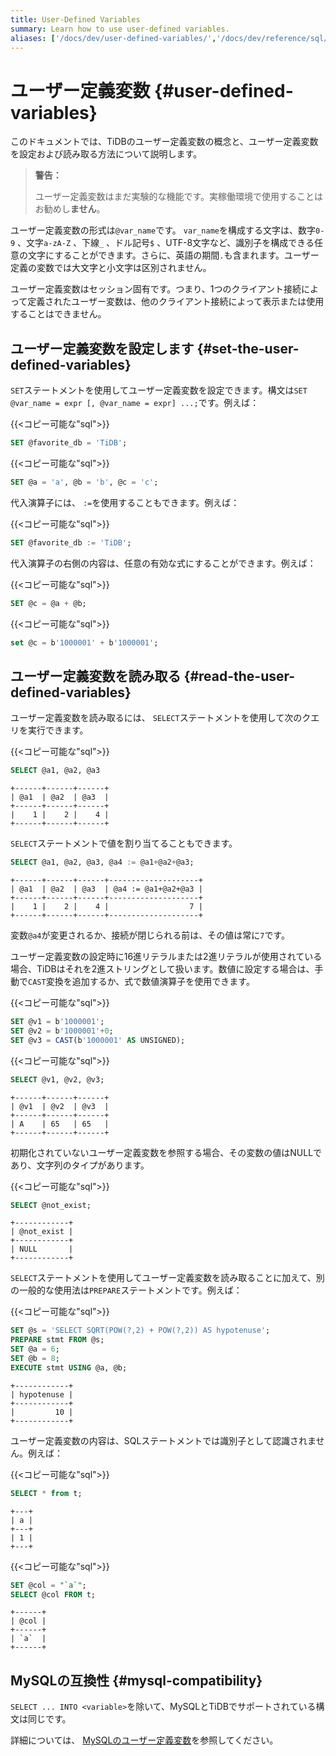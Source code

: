 ```yaml
---
title: User-Defined Variables
summary: Learn how to use user-defined variables.
aliases: ['/docs/dev/user-defined-variables/','/docs/dev/reference/sql/language-structure/user-defined-variables/']
---
```


# ユーザー定義変数 {#user-defined-variables}

このドキュメントでは、TiDBのユーザー定義変数の概念と、ユーザー定義変数を設定および読み取る方法について説明します。

> <strong>警告：</strong>
>
> ユーザー定義変数はまだ実験的な機能です。実稼働環境で使用することはお勧めし<strong>ません</strong>。

ユーザー定義変数の形式は`@var_name`です。 `var_name`を構成する文字は、数字`0-9` 、文字`a-zA-Z` 、下線`_` 、ドル記号`$` 、UTF-8文字など、識別子を構成できる任意の文字にすることができます。さらに、英語の期間`.`も含まれます。ユーザー定義の変数では大文字と小文字は区別されません。

ユーザー定義変数はセッション固有です。つまり、1つのクライアント接続によって定義されたユーザー変数は、他のクライアント接続によって表示または使用することはできません。

## ユーザー定義変数を設定します {#set-the-user-defined-variables}

`SET`ステートメントを使用してユーザー定義変数を設定できます。構文は`SET @var_name = expr [, @var_name = expr] ...;`です。例えば：

{{&lt;コピー可能な&quot;sql&quot;&gt;}}

```sql
SET @favorite_db = 'TiDB';
```

{{&lt;コピー可能な&quot;sql&quot;&gt;}}

```sql
SET @a = 'a', @b = 'b', @c = 'c';
```

代入演算子には、 `:=`を使用することもできます。例えば：

{{&lt;コピー可能な&quot;sql&quot;&gt;}}

```sql
SET @favorite_db := 'TiDB';
```

代入演算子の右側の内容は、任意の有効な式にすることができます。例えば：

{{&lt;コピー可能な&quot;sql&quot;&gt;}}

```sql
SET @c = @a + @b;
```

{{&lt;コピー可能な&quot;sql&quot;&gt;}}

```sql
set @c = b'1000001' + b'1000001';
```

## ユーザー定義変数を読み取る {#read-the-user-defined-variables}

ユーザー定義変数を読み取るには、 `SELECT`ステートメントを使用して次のクエリを実行できます。

{{&lt;コピー可能な&quot;sql&quot;&gt;}}

```sql
SELECT @a1, @a2, @a3
```

```
+------+------+------+
| @a1  | @a2  | @a3  |
+------+------+------+
|    1 |    2 |    4 |
+------+------+------+
```

`SELECT`ステートメントで値を割り当てることもできます。

```sql
SELECT @a1, @a2, @a3, @a4 := @a1+@a2+@a3;
```

```
+------+------+------+--------------------+
| @a1  | @a2  | @a3  | @a4 := @a1+@a2+@a3 |
+------+------+------+--------------------+
|    1 |    2 |    4 |                  7 |
+------+------+------+--------------------+
```

変数`@a4`が変更されるか、接続が閉じられる前は、その値は常に`7`です。

ユーザー定義変数の設定時に16進リテラルまたは2進リテラルが使用されている場合、TiDBはそれを2進ストリングとして扱います。数値に設定する場合は、手動で`CAST`変換を追加するか、式で数値演算子を使用できます。

{{&lt;コピー可能な&quot;sql&quot;&gt;}}

```sql
SET @v1 = b'1000001';
SET @v2 = b'1000001'+0;
SET @v3 = CAST(b'1000001' AS UNSIGNED);
```

{{&lt;コピー可能な&quot;sql&quot;&gt;}}

```sql
SELECT @v1, @v2, @v3;
```

```
+------+------+------+
| @v1  | @v2  | @v3  |
+------+------+------+
| A    | 65   | 65   |
+------+------+------+
```

初期化されていないユーザー定義変数を参照する場合、その変数の値はNULLであり、文字列のタイプがあります。

{{&lt;コピー可能な&quot;sql&quot;&gt;}}

```sql
SELECT @not_exist;
```

```
+------------+
| @not_exist |
+------------+
| NULL       |
+------------+
```

`SELECT`ステートメントを使用してユーザー定義変数を読み取ることに加えて、別の一般的な使用法は`PREPARE`ステートメントです。例えば：

{{&lt;コピー可能な&quot;sql&quot;&gt;}}

```sql
SET @s = 'SELECT SQRT(POW(?,2) + POW(?,2)) AS hypotenuse';
PREPARE stmt FROM @s;
SET @a = 6;
SET @b = 8;
EXECUTE stmt USING @a, @b;
```

```
+------------+
| hypotenuse |
+------------+
|         10 |
+------------+
```

ユーザー定義変数の内容は、SQLステートメントでは識別子として認識されません。例えば：

{{&lt;コピー可能な&quot;sql&quot;&gt;}}

```sql
SELECT * from t;
```

```
+---+
| a |
+---+
| 1 |
+---+
```

{{&lt;コピー可能な&quot;sql&quot;&gt;}}

```sql
SET @col = "`a`";
SELECT @col FROM t;
```

```
+------+
| @col |
+------+
| `a`  |
+------+
```

## MySQLの互換性 {#mysql-compatibility}

`SELECT ... INTO <variable>`を除いて、MySQLとTiDBでサポートされている構文は同じです。

詳細については、 [MySQLのユーザー定義変数](https://dev.mysql.com/doc/refman/5.7/en/user-variables.html)を参照してください。
